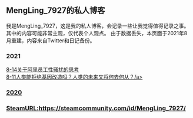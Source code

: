 ## MengLing_7927的私人博客

我是MengLing_7927，这是我的私人博客，会记录一些让我觉得值得记录之事。其中的内容可能非常主观，仅代表个人观点。
由于数据丢失，本页面于2021年8月重建，内容来自Twitter和日记备份。

### 2021

<a href="/2021/8-14">8-14关于阿里员工性骚扰的思考</a> <br />
<a href="/2021/8-11人类能拒绝基因改造吗？人类的未来又将何去何从？">8-11人类能拒绝基因改造吗？人类的未来又将何去何从？/a>
### 2020

### SteamURL:https://steamcommunity.com/id/MengLing_7927/
